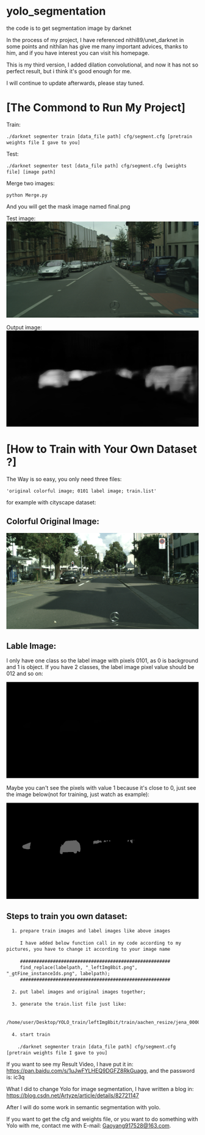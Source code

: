 # yolo_segmentation
the code is to get segmentation image by darknet

In the process of my project, I have referenced nithi89/unet_darknet in some points and nithilan has give me many important advices, thanks to him, and if you have interest you can visit his homepage.

This is my third version, I added dilation convolutional, and now it has not so perfect result, but i think it's good enough for me. 

I will continue to update afterwards, please stay tuned.

[The Commond to Run My Project]
=========
Train: 

	./darknet segmenter train [data_file path] cfg/segment.cfg [pretrain weights file I gave to you] 

Test:

	./darknet segmenter test [data_file path] cfg/segment.cfg [weights file] [image path]

Merge two images:

	python Merge.py
	
And you will get the mask image named final.png

Test image:  
![Image text](https://github.com/ArtyZe/yolo_segmentation/blob/master/orig.png)

Output image:
![Image text](https://github.com/ArtyZe/yolo_segmentation/blob/master/pred.png)

[How to Train with Your Own Dataset ?]  
========  

The Way is so easy, you only need three files:  
 
	'original colorful image; 0101 label image; train.list'

for example with cityscape dataset:

Colorful Original Image:  
------------
![Image text](https://github.com/ArtyZe/yolo_segmentation/blob/master/zurich_000118_000019_leftImg8bit.png)

Lable Image:
---------
I only have one class so the label image with pixels 0101, as 0 is background and 1 is object. If you have 2 classes, the label image pixel value should be 012 and so on:  

![Image text](https://github.com/ArtyZe/yolo_segmentation/blob/master/zurich_000118_000019_gtFine_instanceIds.png)

Maybe you can't see the pixels with value 1 because it's close to 0, just see the image below(not for training, just watch as example):  

![Image text](https://github.com/ArtyZe/yolo_segmentation/blob/master/zurich_000118_000019_gtFine_instanceIds_1.png)

Steps to train you own dataset:  
-----------------  

      1. prepare train images and label images like above images  
	  
		 I have added below function call in my code according to my pictures, you have to change it according to your image name  
		 
		 #######################################################
		 find_replace(labelpath, "_leftImg8bit.png", "_gtFine_instanceIds.png", labelpath); 
		 #######################################################
		  
      2. put label images and original images together;
      
      3. generate the train.list file just like:  
	  
		/home/user/Desktop/YOLO_train/leftImg8bit/train/aachen_resize/jena_000012_000019_leftImg8bit.png
	
	  4. start train
	  
		./darknet segmenter train [data_file path] cfg/segment.cfg [pretrain weights file I gave to you]  
	
If you want to see my Result Video, I have put it in: https://pan.baidu.com/s/1uJwFYLHEQ9DGFZ8RkGuagg, and the password is: ic3q

What I did to change Yolo for image segmentation, I have written a blog in: https://blog.csdn.net/Artyze/article/details/82721147

After I will do some work in semantic segmentation with yolo.

If you want to get the cfg and weights file, or you want to do something with Yolo with me, contact me with E-mail: Gaoyang917528@163.com.
  
